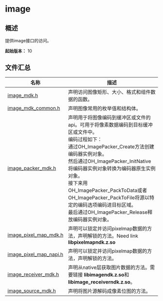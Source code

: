 # image

## 概述

提供image接口的访问。

**起始版本：** 10
## 文件汇总

| 名称 | 描述 |
| -- | -- |
| [image_mdk.h](capi-image-mdk-h.md) | 声明访问图像矩形、大小、格式和组件数据的函数。 |
| [image_mdk_common.h](capi-image-mdk-common-h.md) | 声明图像常用的枚举值和结构体。 |
| [image_packer_mdk.h](capi-image-packer-mdk-h.md) | 声明用于将图像编码到缓冲区或文件的api。可用于将像素数据编码到目标缓冲区或文件中。<br>编码过程如下：<br>通过OH_ImagePacker_Create方法创建编码器实例对象。<br>然后通过OH_ImagePacker_InitNative将编码器实例对象转换为编码器原生实例对象。<br>接下来用OH_ImagePacker_PackToData或者OH_ImagePacker_PackToFile将源以特定的编码选项编码进目标区域。<br>最后通过OH_ImagePacker_Release释放编码器实例对象。<br> |
| [image_pixel_map_mdk.h](capi-image-pixel-map-mdk-h.md) | 声明可以锁定并访问pixelmap数据的方法，声明解锁的方法。Need link <b>libpixelmapndk.z.so</b> |
| [image_pixel_map_napi.h](capi-image-pixel-map-napi-h.md) | 声明可以锁定并访问pixelmap数据的方法，声明解锁的方法。 |
| [image_receiver_mdk.h](capi-image-receiver-mdk-h.md) | 声明从native层获取图片数据的方法。需要链接 <b>libimagendk.z.so</b>和<b>libimage_receiverndk.z.so</b>。 |
| [image_source_mdk.h](capi-image-source-mdk-h.md) | 声明将图片源解码成像素位图的方法。 |
